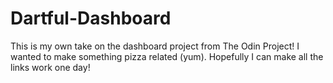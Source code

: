 # Dartful-Dashboard

This is my own take on the dashboard project from The Odin Project! I wanted to make something pizza related (yum). Hopefully I can make all the links work one day!